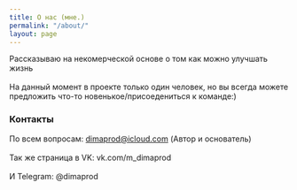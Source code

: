```yaml
---
title: О нас (мне.)
permalink: "/about/"
layout: page
---
```


Рассказываю на некомерческой основе о том как можно улучшать жизнь<br><br>
На данный момент в проекте только один человек, но вы всегда можете предложить что-то новенькое/присоедениться к команде:)

### Контакты

По всем вопросам: [dimaprod@icloud.com](mailto:dimaprod@icloud.com) (Автор и основатель)<br><br>
Так же страница в VK: vk.com/m_dimaprod <br><br>
И Telegram: @dimaprod
